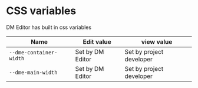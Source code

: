 
# CSS variables


DM Editor has built in css variables


| Name | Edit value | view value |
|------|------|----------|
|  `--dme-container-width`    |  Set by DM Editor    |    Set by project developer      |   
|  `--dme-main-width`    |  Set by DM Editor    |   Set by project developer      | 


